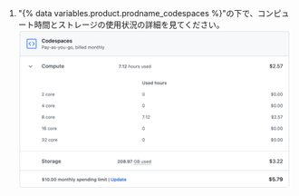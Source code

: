 1. "{% data variables.product.prodname_codespaces %}"の下で、コンピュート時間とストレージの使用状況の詳細を見てください。 ![分の利用状況の詳細](/assets/images/help/billing/codespaces-compute-storage.png)
